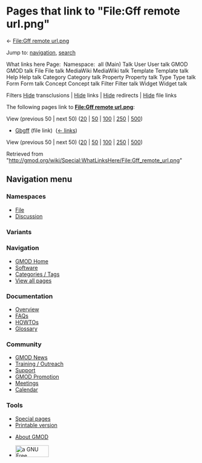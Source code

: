 <div id="mw-page-base" class="noprint">

</div>

<div id="mw-head-base" class="noprint">

</div>

<div id="content" class="mw-body" role="main">

<span id="top"></span>

<div id="mw-js-message" style="display:none;">

</div>



# <span dir="auto">Pages that link to "File:Gff remote url.png"</span>

<div id="bodyContent">

<div id="contentSub">

← [File:Gff remote
url.png](/wiki/File:Gff_remote_url.png "File:Gff remote url.png")

</div>

<div id="jump-to-nav" class="mw-jump">

Jump to: [navigation](#mw-navigation), [search](#p-search)

</div>

<div id="mw-content-text">

What links here Page:  Namespace:  all (Main) Talk User User talk GMOD
GMOD talk File File talk MediaWiki MediaWiki talk Template Template talk
Help Help talk Category Category talk Property Property talk Type Type
talk Form Form talk Concept Concept talk Filter Filter talk Widget
Widget talk

Filters
[Hide](/mediawiki/index.php?title=Special:WhatLinksHere/File:Gff_remote_url.png&hidetrans=1 "Special:WhatLinksHere/File:Gff remote url.png")
transclusions \|
[Hide](/mediawiki/index.php?title=Special:WhatLinksHere/File:Gff_remote_url.png&hidelinks=1 "Special:WhatLinksHere/File:Gff remote url.png")
links \|
[Hide](/mediawiki/index.php?title=Special:WhatLinksHere/File:Gff_remote_url.png&hideredirs=1 "Special:WhatLinksHere/File:Gff remote url.png")
redirects \|
[Hide](/mediawiki/index.php?title=Special:WhatLinksHere/File:Gff_remote_url.png&hideimages=1 "Special:WhatLinksHere/File:Gff remote url.png")
file links

The following pages link to **[File:Gff remote
url.png](/wiki/File:Gff_remote_url.png "File:Gff remote url.png")**:

View (previous 50 \| next 50)
([20](/mediawiki/index.php?title=Special:WhatLinksHere/File:Gff_remote_url.png&limit=20 "Special:WhatLinksHere/File:Gff remote url.png")
\|
[50](/mediawiki/index.php?title=Special:WhatLinksHere/File:Gff_remote_url.png&limit=50 "Special:WhatLinksHere/File:Gff remote url.png")
\|
[100](/mediawiki/index.php?title=Special:WhatLinksHere/File:Gff_remote_url.png&limit=100 "Special:WhatLinksHere/File:Gff remote url.png")
\|
[250](/mediawiki/index.php?title=Special:WhatLinksHere/File:Gff_remote_url.png&limit=250 "Special:WhatLinksHere/File:Gff remote url.png")
\|
[500](/mediawiki/index.php?title=Special:WhatLinksHere/File:Gff_remote_url.png&limit=500 "Special:WhatLinksHere/File:Gff remote url.png"))

- [Gbgff](/wiki/Gbgff "Gbgff") (file link) ‎
  <span class="mw-whatlinkshere-tools">([←
  links](/mediawiki/index.php?title=Special:WhatLinksHere&target=Gbgff "Special:WhatLinksHere"))</span>

View (previous 50 \| next 50)
([20](/mediawiki/index.php?title=Special:WhatLinksHere/File:Gff_remote_url.png&limit=20 "Special:WhatLinksHere/File:Gff remote url.png")
\|
[50](/mediawiki/index.php?title=Special:WhatLinksHere/File:Gff_remote_url.png&limit=50 "Special:WhatLinksHere/File:Gff remote url.png")
\|
[100](/mediawiki/index.php?title=Special:WhatLinksHere/File:Gff_remote_url.png&limit=100 "Special:WhatLinksHere/File:Gff remote url.png")
\|
[250](/mediawiki/index.php?title=Special:WhatLinksHere/File:Gff_remote_url.png&limit=250 "Special:WhatLinksHere/File:Gff remote url.png")
\|
[500](/mediawiki/index.php?title=Special:WhatLinksHere/File:Gff_remote_url.png&limit=500 "Special:WhatLinksHere/File:Gff remote url.png"))

</div>

<div class="printfooter">

Retrieved from
"<http://gmod.org/wiki/Special:WhatLinksHere/File:Gff_remote_url.png>"

</div>

<div id="catlinks" class="catlinks catlinks-allhidden">

</div>

<div class="visualClear">

</div>

</div>

</div>

<div id="mw-navigation">

## Navigation menu

<div id="mw-head">



<div id="left-navigation">

<div id="p-namespaces" class="vectorTabs" role="navigation"
aria-labelledby="p-namespaces-label">

### Namespaces

- <span id="ca-nstab-image"><a href="/wiki/File:Gff_remote_url.png" accesskey="c"
  title="View the file page [c]">File</a></span>
- <span id="ca-talk"><a
  href="/mediawiki/index.php?title=File_talk:Gff_remote_url.png&amp;action=edit&amp;redlink=1"
  accesskey="t"
  title="Discussion about the content page [t]">Discussion</a></span>

</div>

<div id="p-variants" class="vectorMenu emptyPortlet" role="navigation"
aria-labelledby="p-variants-label">

### 

### Variants[](#)

<div class="menu">

</div>

</div>

</div>

<div id="right-navigation">





</div>



</div>

</div>

</div>

<div id="mw-panel">

<div id="p-logo" role="banner">

<a href="/wiki/Main_Page"
style="background-image: url(http://gmod.org/images/GMOD-cogs.png);"
title="Visit the main page"></a>

</div>

<div id="p-Navigation" class="portal" role="navigation"
aria-labelledby="p-Navigation-label">

### Navigation

<div class="body">

- <span id="n-GMOD-Home">[GMOD Home](/wiki/Main_Page)</span>
- <span id="n-Software">[Software](/wiki/GMOD_Components)</span>
- <span id="n-Categories-.2F-Tags">[Categories /
  Tags](/wiki/Categories)</span>
- <span id="n-View-all-pages">[View all
  pages](/wiki/Special:AllPages)</span>

</div>

</div>

<div id="p-Documentation" class="portal" role="navigation"
aria-labelledby="p-Documentation-label">

### Documentation

<div class="body">

- <span id="n-Overview">[Overview](/wiki/Overview)</span>
- <span id="n-FAQs">[FAQs](/wiki/Category:FAQ)</span>
- <span id="n-HOWTOs">[HOWTOs](/wiki/Category:HOWTO)</span>
- <span id="n-Glossary">[Glossary](/wiki/Glossary)</span>

</div>

</div>

<div id="p-Community" class="portal" role="navigation"
aria-labelledby="p-Community-label">

### Community

<div class="body">

- <span id="n-GMOD-News">[GMOD News](/wiki/GMOD_News)</span>
- <span id="n-Training-.2F-Outreach">[Training /
  Outreach](/wiki/Training_and_Outreach)</span>
- <span id="n-Support">[Support](/wiki/Support)</span>
- <span id="n-GMOD-Promotion">[GMOD
  Promotion](/wiki/GMOD_Promotion)</span>
- <span id="n-Meetings">[Meetings](/wiki/Meetings)</span>
- <span id="n-Calendar">[Calendar](/wiki/Calendar)</span>

</div>

</div>

<div id="p-tb" class="portal" role="navigation"
aria-labelledby="p-tb-label">

### Tools

<div class="body">

- <span id="t-specialpages"><a href="/wiki/Special:SpecialPages" accesskey="q"
  title="A list of all special pages [q]">Special pages</a></span>
- <span id="t-print"><a
  href="/mediawiki/index.php?title=Special:WhatLinksHere/File:Gff_remote_url.png&amp;printable=yes"
  rel="alternate" accesskey="p"
  title="Printable version of this page [p]">Printable version</a></span>

</div>

</div>

</div>

</div>

<div id="footer" role="contentinfo">

- <span id="footer-places-about">[About
  GMOD](/wiki/GMOD:About "GMOD:About")</span>

<!-- -->

- <span id="footer-copyrightico">[<img src="http://www.gnu.org/graphics/gfdl-logo-small.png" width="88"
  height="31" alt="a GNU Free Documentation License" />](http://www.gnu.org/licenses/fdl-1.3.html)</span>


<div style="clear:both">

</div>

</div>
